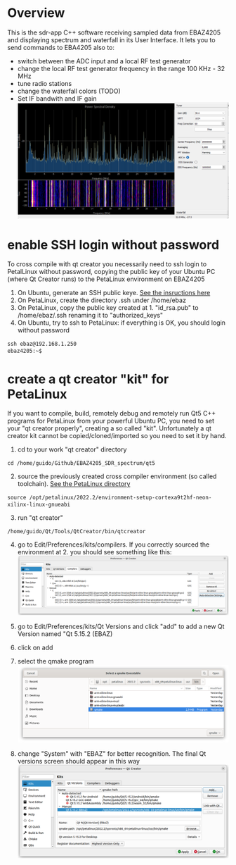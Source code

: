 # Overview

This is the sdr-app C++ software receiving sampled data from EBAZ4205 and displaying spectrum and waterfall in its User Interface.
It lets you to send commands to EBA4205 also to:
  * switch between the ADC input and a local RF test generator  
  * change the local RF test generator frequency in the range 100 KHz - 32 MHz
  * tune radio stations 
  * change the waterfall colors (TODO)
  * Set IF bandwith and IF gain  
  ![](https://github.com/guido57/EBAZ4205_SDR/blob/main/docs/SpectrumPy.png)

# enable SSH login without password
To cross compile with qt creator you necessarily need to ssh login to PetalLinux without password, copying the public key of your Ubuntu PC (where Qt Creator runs) to the PetaLinux environment on EBAZ4205

1. On Ubuntu, generate an SSH public keye. [See the insructions here](https://tecnstuff.net/how-to-set-up-ssh-keys-on-ubuntu-22-04/) 
2. On PetaLinux, create the directory .ssh under /home/ebaz
3. On PetaLinux, copy the public key created at 1. "id_rsa.pub" to /home/ebaz/.ssh renaming it to "authorized_keys"
4. On Ubuntu, try to ssh to PetaLinux: if everything is OK, you should login without password
```
ssh ebaz@192.168.1.250
ebaz4205:~$ 
```
# create a qt creator "kit" for PetaLinux
If you want to compile, build, remotely debug and remotely run Qt5 C++ programs for PetaLinux from your powerful Ubuntu PC, you need to set your "qt creator properly", creating a so called "kit". Unfortunately a qt creator kit cannot be copied/cloned/imported so you need to set it by hand.

1. cd to your work "qt creator" directory
```
cd /home/guido/Github/EBAZ4205_SDR_spectrum/qt5
```
 
2. source the previously created cross compiler environment (so called toolchain). [See the PetaLinux directory](../PetaLinux#build-petalinux-sysroot-and-get-crosscompilers)
```
source /opt/petalinux/2022.2/environment-setup-cortexa9t2hf-neon-xilinx-linux-gnueabi 
```
3. run "qt creator"
```
/home/guido/Qt/Tools/QtCreator/bin/qtcreator
```
4. go to Edit/Preferences/kits/compilers. If you correctly sourced the environment at 2. you should see something like this:
![](../docs/compilers.png)   

5. go to Edit/Preferences/kits/Qt Versions and click "add" to add a new Qt Version named "Qt 5.15.2 (EBAZ)
6. click on add
7. select the qmake program
   ![](../docs/select_a_qmake_executable.png) 
9. change "System" with "EBAZ" for better recognition. The final Qt versions screen should appear in this way
   ![](../docs/Qt_Versions.png) 
   
